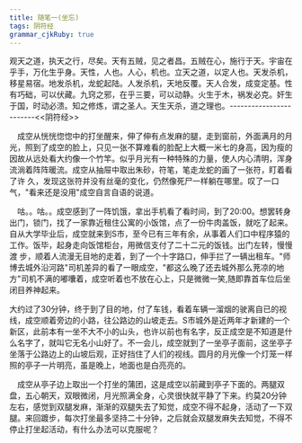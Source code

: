 ```yaml
---
title: 随笔一(坐忘)
tags: 阴符经
grammar_cjkRuby: true
---
```

观天之道，执天之行，尽矣。天有五贼，见之者昌。五贼在心，施行于天。宇宙在乎手，万化生乎身。天性，人也。人心，机也。立天之道，以定人也。天发杀机，
移星易宿。地发杀机，龙蛇起陆。人发杀机，天地反覆。天人合发，成变定基。性有巧础，可以伏藏。九窍之邪，在乎三要，可以动静。火生于木，祸发必克。奸生
于国，时动必溃。知之修炼，谓之圣人。天生天杀，道之理也。------------------------<<阴符经>>

　成空从恍恍惚惚中的打坐醒来，伸了伸有点发麻的腿，走到窗前，外面满月的月光，照到了成空的脸上，只见一张不算难看的脸配上大概一米七的身高，因为瘦的因故从远处看大约像一个竹竿。似乎月光有一种特殊的力量，使人内心清明，浑身流淌着阵阵暖流。成空从抽屉中取出朱砂，符笔，笔走龙蛇的画了一张符，盯着看了许
 久，发现这张符并没有丝毫的变化，仍然像死尸一样躺在哪里。叹了一口气，"看来还是没用"成空自言自语的说道。

　咕。。咕。。成空感到了一阵饥饿，拿出手机看了看时间，到了20:00。想罢转身出门，锁门，找了一家靠近租住公寓的小饭馆，点了一份牛肉盖饭，就吃了起来。自从大学毕业后，成空就来到S市，至今已有三年有余，从事着人们口中程序猿的工作。饭毕，起身走向饭馆柜台，用微信支付了二十二元的饭钱。出门左转，慢慢渡
 步，顺着人流漫无目地的走着，到了一个十字路口，伸手拦了一辆出租车。"师博去城外沿河路"司机差异的看了一眼成空，"都这么晚了还去城外那么茺凉的地方"司机不满的嘟囔着，成空听着也不放在心上，只是微微一笑,随即靠首车位后坐闭目养神起来。
 
  大约过了30分钟，终于到了目的地，付了车钱，看着车辆一溜烟的驶离自已的视线，成空顺着旁边的小路，往公路边的山坡走去。S市城外是近两年才新建的一个新区，此前本有一坐不大不小的山头，也许以前也有名字，反正成空是不知道是什么名字了，就叫它无名小山好了。不一会儿，成空就到了一坐亭子面前，这坐亭子坐落于公路边上的山坡后观，正好挡住了人们的视线。圆月的月光像一个灯笼一样照的亭子一片明亮，虽是晚上，地面也是白亮亮的。

　成空从亭子边上取出一个打坐的蒲团，这是成空以前藏到亭子下面的。两腿双盘，五心朝天，双眼微闭，月光照满全身，心灵很快就平静了下来。约莫20分钟左右，感觉到双腿发麻，渐渐的双腿失去了知觉，成空不得不起身，活动了一下双腿。来回踱步，每次打坐最多坚持二十分钟，之后就会双腿发麻失去知觉，不得不停止打坐起活动，有什么办法可以克服呢？
